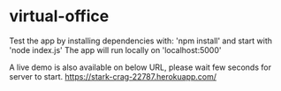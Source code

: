 # virtual-office

Test the app by installing dependencies with: 'npm install' and start with 'node index.js'
The app will run locally on 'localhost:5000'

A live demo is also available on below URL, please wait few seconds for server to start.
https://stark-crag-22787.herokuapp.com/